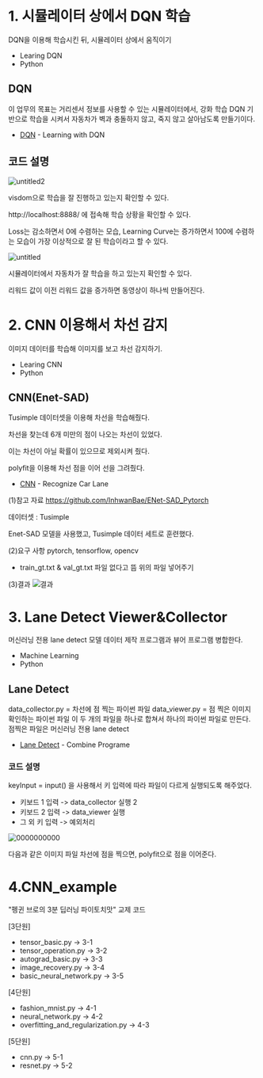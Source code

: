 # 1. 시뮬레이터 상에서 DQN 학습

DQN을 이용해 학습시킨 뒤, 시뮬레이터 상에서 움직이기

- Learing DQN
- Python


## DQN
이 업무의 목표는 거리센서 정보를 사용할 수 있는 시뮬레이터에서, 강화 학습 DQN 기반으로 학습을 시켜서 자동차가 벽과 충돌하지 않고, 죽지 않고 살아남도록 만들기이다.

- [DQN](https://github.com/hyejeong99/Artificial-Intelligence/tree/master/DQN) - Learning with DQN 

## 코드 설명 

![untitled2](https://user-images.githubusercontent.com/59854960/113093629-41caf080-922b-11eb-8eec-f0d173b93bfd.png)

visdom으로 학습을 잘 진행하고 있는지 확인할 수 있다.

http://localhost:8888/ 에 접속해 학습 상황을 확인할 수 있다.

Loss는 감소하면서 0에 수렴하는 모습, Learning Curve는 증가하면서 100에 수렴하는 모습이 가장 이상적으로 잘 된 학습이라고 할 수 있다.

![untitled](https://user-images.githubusercontent.com/59854960/113093626-4099c380-922b-11eb-8b91-fdf5426472ff.png)

시뮬레이터에서 자동차가 잘 학습을 하고 있는지 확인할 수 있다.

리워드 값이 이전 리워드 값을 증가하면 동영상이 하나씩 만들어진다.

# 2. CNN 이용해서 차선 감지

이미지 데이터를 학습해 이미지를 보고 차선 감지하기.

- Learing CNN
- Python

## CNN(Enet-SAD)

Tusimple 데이터셋을 이용해 차선을 학습해줬다.

차선을 찾는데 6개 미만의 점이 나오는 차선이 있었다. 

이는 차선이 아닐 확률이 있으므로 제외시켜 줬다. 

polyfit을 이용해 차선 점을 이어 선을 그려줬다.

- [CNN](https://github.com/hyejeong99/Artificial-Intelligence/tree/master/CNN) - Recognize Car Lane

(1)참고 자료
https://github.com/InhwanBae/ENet-SAD_Pytorch

데이터셋 : Tusimple 

Enet-SAD 모델을 사용했고, Tusimple 데이터 세트로 훈련했다.

(2)요구 사항
pytorch, tensorflow, opencv
- train_gt.txt & val_gt.txt 파일 없다고 뜸 위의 파일 넣어주기

(3)결과
![결과](https://user-images.githubusercontent.com/59854960/115810918-bdcee780-a429-11eb-8a5a-591fdec6c5b1.png)


# 3. Lane Detect Viewer&Collector

머신러닝 전용 lane detect 모델 데이터 제작 프로그램과 뷰어 프로그램 병합한다.

- Machine Learning
- Python


## Lane Detect
data_collector.py = 차선에 점 찍는 파이썬 파일 data_viewer.py = 점 찍은 이미지 확인하는 파이썬 파일 
이 두 개의 파일을 하나로 합쳐서 하나의 파이썬 파일로 만든다.
점찍은 파일은 머신러닝 전용 lane detect 

- [Lane Detect](https://github.com/hyejeong99/Artificial-Intelligence/tree/master/Lane%20Detect) - Combine Programe

### 코드 설명
keyInput = input() 을 사용해서 키 입력에 따라 파일이 다르게 실행되도록 해주었다. 

- 키보드 1 입력 -> data_collector 실행 2
- 키보드 2 입력 -> data_viewer 실행 
- 그 외 키 입력 -> 예외처리

![0000000000](https://user-images.githubusercontent.com/59854960/113093045-1d224900-922a-11eb-8c43-eb1ff8bf484d.jpg)

다음과 같은 이미지 파일 차선에 점을 찍으면, polyfit으로 점을 이어준다.

# 4.CNN_example

"펭귄 브로의 3분 딥러닝 파이토치맛" 교제 코드

[3단원]

- tensor_basic.py -> 3-1
- tensor_operation.py -> 3-2
- autograd_basic.py -> 3-3
- image_recovery.py -> 3-4
- basic_neural_network.py -> 3-5


[4단원]

- fashion_mnist.py -> 4-1
- neural_network.py  -> 4-2
- overfitting_and_regularization.py -> 4-3


[5단원]

- cnn.py -> 5-1
- resnet.py -> 5-2

